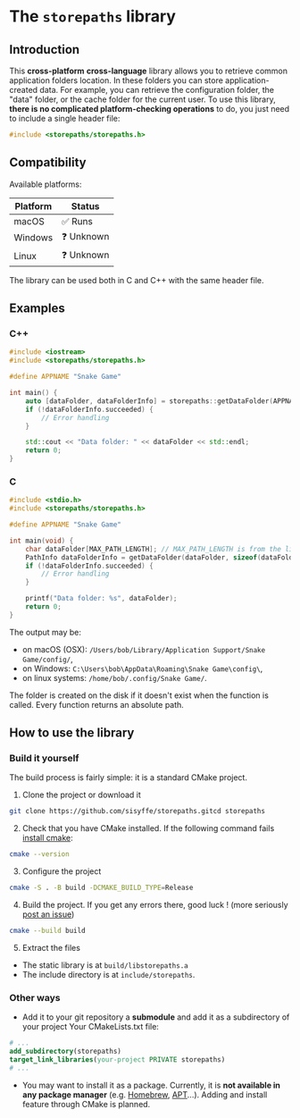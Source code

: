 # The `storepaths` library

## Introduction

This **cross-platform** **cross-language** library allows you to retrieve common application folders location.
In these folders you can store application-created data.
For example, you can retrieve the configuration folder, the "data" folder, or the cache folder for the current user.
To use this library, **there is no complicated platform-checking operations** to do, you just need to include a single header file:
```c++
#include <storepaths/storepaths.h>
```

## Compatibility

Available platforms:

| Platform | Status    |  
|----------|-----------|  
| macOS    | ✅ Runs    |  
| Windows  | ❓ Unknown |  
| Linux    | ❓ Unknown |

The library can be used both in C and C++ with the same header file.

## Examples
### C++

```c++
#include <iostream>
#include <storepaths/storepaths.h>

#define APPNAME "Snake Game"

int main() {
    auto [dataFolder, dataFolderInfo] = storepaths::getDataFolder(APPNAME);
    if (!dataFolderInfo.succeeded) {
        // Error handling
    }

    std::cout << "Data folder: " << dataFolder << std::endl;
    return 0;
}
```

### C

```c++
#include <stdio.h>
#include <storepaths/storepaths.h>

#define APPNAME "Snake Game"

int main(void) {
    char dataFolder[MAX_PATH_LENGTH]; // MAX_PATH_LENGTH is from the library
    PathInfo dataFolderInfo = getDataFolder(dataFolder, sizeof(dataFolder), APPNAME);
    if (!dataFolderInfo.succeeded) {
        // Error handling
    }

    printf("Data folder: %s", dataFolder);
    return 0;
}
```

The output may be:
- on macOS (OSX): `/Users/bob/Library/Application Support/Snake Game/config/`,
- on Windows: `C:\Users\bob\AppData\Roaming\Snake Game\config\`,
- on linux systems: `/home/bob/.config/Snake Game/`.

The folder is created on the disk if it doesn't exist when the function is called.
Every function returns an absolute path.

## How to use the library
### Build it yourself

The build process is fairly simple: it is a standard CMake project.
1. Clone the project or download it
```sh
git clone https://github.com/sisyffe/storepaths.gitcd storepaths
```  
2. Check that you have CMake installed. If the following command fails [install cmake](https://cmake.org/download/):
```sh
cmake --version
```
3. Configure the project
```sh
cmake -S . -B build -DCMAKE_BUILD_TYPE=Release
```
4. Build the project. If you get any errors there, good luck ! (more seriously [post an issue](https://docs.github.com/en/issues/tracking-your-work-with-issues/creating-an-issue))
```sh
cmake --build build
```
5. Extract the files
- The static library is at `build/libstorepaths.a`
- The include directory is at `include/storepaths`.

### Other ways
- Add it to your git repository a **submodule** and add it as a subdirectory of your project
  Your CMakeLists.txt file:
```cmake
# ...
add_subdirectory(storepaths)
target_link_libraries(your-project PRIVATE storepaths)
# ...
```
- You may want to install it as a package. Currently, it is **not available in any package manager** (e.g. [Homebrew](https://brew.sh/), [APT](https://en.wikipedia.org/wiki/APT_(software))...). Adding and install feature through CMake is planned.
